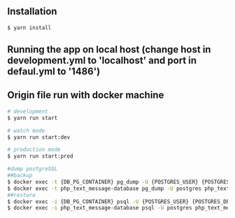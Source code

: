## Installation

```bash
$ yarn install
```

## Running the app on local host (change host in development.yml to 'localhost' and port in defaul.yml to '1486')
## Origin file run with docker machine
```bash
# development
$ yarn run start

# watch mode
$ yarn run start:dev

# production mode
$ yarn run start:prod

#dump postgreSQL
##backup
$ docker exec -t {DB_PG_CONTAINER} pg_dump -U {POSTGRES_USER} {POSTGRES_DB} > {dump_name}
$ docker exec -t php_text_message-database pg_dump -U postgres php_text_message > php_text_message-dump_`date +%d-%m-%Y"_"%H_%M_%S`.sql
##restore
$ docker exec -i {DB_PG_CONTAINER} psql -U {POSTGRES_USER} {POSTGRES_DB} < {dump_name}
$ docker exec -i php_text_message-database psql -U postgres php_text_message < php_text_message-dump_25-06-2020_20_41_30.sql